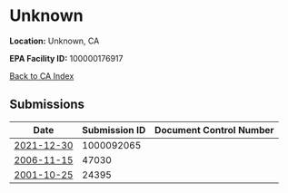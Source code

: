 # Unknown

**Location:** Unknown, CA

**EPA Facility ID:** 100000176917

[Back to CA Index](../../index.md)

## Submissions

| Date | Submission ID | Document Control Number |
|------|--------------|-------------------------|
| [2021-12-30](submissions/1000092065.md) | 1000092065 |  |
| [2006-11-15](submissions/47030.md) | 47030 |  |
| [2001-10-25](submissions/24395.md) | 24395 |  |
